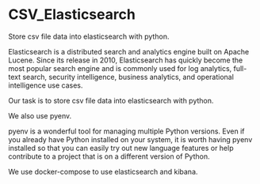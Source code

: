# CSV_Elasticsearch
Store csv file data into elasticsearch with python.

Elasticsearch is a distributed search and analytics engine built on Apache Lucene. Since its release in 2010, Elasticsearch has quickly become the most popular search engine and is commonly used for log analytics, full-text search, security intelligence, business analytics, and operational intelligence use cases.

Our task is to store csv file data into elasticsearch with python.

We also use pyenv.

pyenv is a wonderful tool for managing multiple Python versions. Even if you already have Python installed on your system, it is worth having pyenv installed so that you can easily try out new language features or help contribute to a project that is on a different version of Python.

We use docker-compose to use elasticsearch and kibana.
